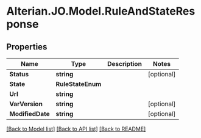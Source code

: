 # Alterian.JO.Model.RuleAndStateResponse

## Properties

Name | Type | Description | Notes
------------ | ------------- | ------------- | -------------
**Status** | **string** |  | [optional] 
**State** | **RuleStateEnum** |  | 
**Url** | **string** |  | 
**VarVersion** | **string** |  | [optional] 
**ModifiedDate** | **string** |  | [optional] 

[[Back to Model list]](../README.md#documentation-for-models) [[Back to API list]](../README.md#documentation-for-api-endpoints) [[Back to README]](../README.md)

